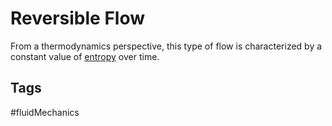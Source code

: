 # Reversible Flow 

From a thermodynamics perspective, this type of flow is characterized by a constant value of [entropy](./202201152243) over time.

## Tags
#fluidMechanics
